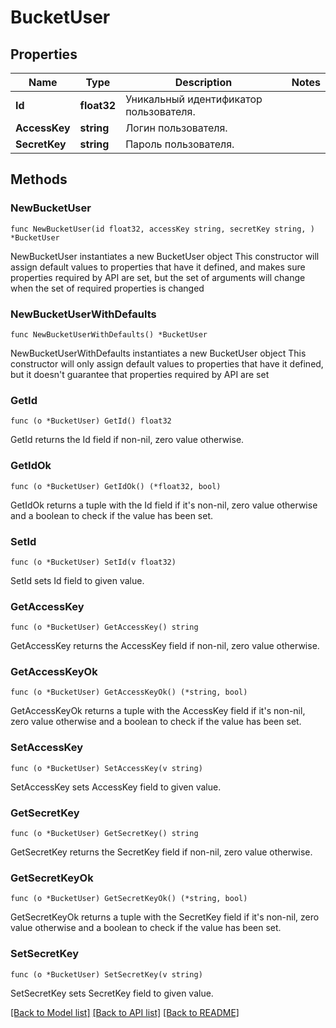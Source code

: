 # BucketUser

## Properties

Name | Type | Description | Notes
------------ | ------------- | ------------- | -------------
**Id** | **float32** | Уникальный идентификатор пользователя. | 
**AccessKey** | **string** | Логин пользователя. | 
**SecretKey** | **string** | Пароль пользователя. | 

## Methods

### NewBucketUser

`func NewBucketUser(id float32, accessKey string, secretKey string, ) *BucketUser`

NewBucketUser instantiates a new BucketUser object
This constructor will assign default values to properties that have it defined,
and makes sure properties required by API are set, but the set of arguments
will change when the set of required properties is changed

### NewBucketUserWithDefaults

`func NewBucketUserWithDefaults() *BucketUser`

NewBucketUserWithDefaults instantiates a new BucketUser object
This constructor will only assign default values to properties that have it defined,
but it doesn't guarantee that properties required by API are set

### GetId

`func (o *BucketUser) GetId() float32`

GetId returns the Id field if non-nil, zero value otherwise.

### GetIdOk

`func (o *BucketUser) GetIdOk() (*float32, bool)`

GetIdOk returns a tuple with the Id field if it's non-nil, zero value otherwise
and a boolean to check if the value has been set.

### SetId

`func (o *BucketUser) SetId(v float32)`

SetId sets Id field to given value.


### GetAccessKey

`func (o *BucketUser) GetAccessKey() string`

GetAccessKey returns the AccessKey field if non-nil, zero value otherwise.

### GetAccessKeyOk

`func (o *BucketUser) GetAccessKeyOk() (*string, bool)`

GetAccessKeyOk returns a tuple with the AccessKey field if it's non-nil, zero value otherwise
and a boolean to check if the value has been set.

### SetAccessKey

`func (o *BucketUser) SetAccessKey(v string)`

SetAccessKey sets AccessKey field to given value.


### GetSecretKey

`func (o *BucketUser) GetSecretKey() string`

GetSecretKey returns the SecretKey field if non-nil, zero value otherwise.

### GetSecretKeyOk

`func (o *BucketUser) GetSecretKeyOk() (*string, bool)`

GetSecretKeyOk returns a tuple with the SecretKey field if it's non-nil, zero value otherwise
and a boolean to check if the value has been set.

### SetSecretKey

`func (o *BucketUser) SetSecretKey(v string)`

SetSecretKey sets SecretKey field to given value.



[[Back to Model list]](../README.md#documentation-for-models) [[Back to API list]](../README.md#documentation-for-api-endpoints) [[Back to README]](../README.md)


